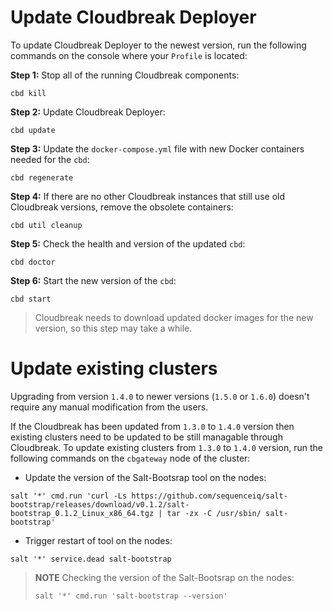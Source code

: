 # Update Cloudbreak Deployer

To update Cloudbreak Deployer to the newest version, run the following commands on the console where your `Profile` is located:

**Step 1:** Stop all of the running Cloudbreak components:
```
cbd kill
```
**Step 2:** Update Cloudbreak Deployer:
```
cbd update
```
**Step 3:** Update the `docker-compose.yml` file with new Docker containers needed for the `cbd`:
```
cbd regenerate
```
**Step 4:** If there are no other Cloudbreak instances that still use old Cloudbreak versions, remove the obsolete containers:
```
cbd util cleanup
```
**Step 5:** Check the health and version of the updated `cbd`: 
```
cbd doctor
```
**Step 6:** Start the new version of the `cbd`:
```
cbd start
```
> Cloudbreak needs to download updated docker images for the new version, so this step may take a while.

# Update existing clusters

Upgrading from version `1.4.0` to newer versions (`1.5.0` or `1.6.0`) doesn't require any manual modification from the users.

If the Cloudbreak has been updated from `1.3.0` to `1.4.0` version then existing clusters need to be updated to be still managable through Cloudbreak.
To update existing clusters from `1.3.0` to `1.4.0` version, run the following commands on the `cbgateway` node of the cluster:

- Update the version of the Salt-Bootsrap tool on the nodes:
```
salt '*' cmd.run 'curl -Ls https://github.com/sequenceiq/salt-bootstrap/releases/download/v0.1.2/salt-bootstrap_0.1.2_Linux_x86_64.tgz | tar -zx -C /usr/sbin/ salt-bootstrap'
```
- Trigger restart of tool on the nodes:
```
salt '*' service.dead salt-bootstrap
```
> **NOTE** Checking the version of the Salt-Bootsrap on the nodes:
>
>```
>salt '*' cmd.run 'salt-bootstrap --version'
>```